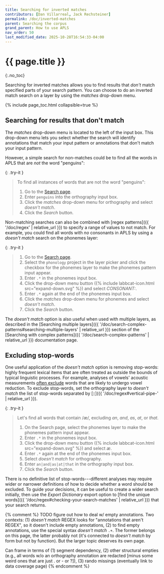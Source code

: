 ```yaml
---
title: Searching for inverted matches
contributors: [Dan Villarreal, Jack Rechsteiner]
permalink: /doc/inverted-matches
parent: Searching the corpus
grand_parent: How to use APLS
nav_order: 50
last_modified_date: 2025-10-28T16:54:33-04:00
---
```


# {{ page.title }}
{:.no_toc}

Searching for inverted matches allows you to find results that *don't* match specified parts of your search pattern.
You can choose to do an inverted match search on a layer by using the _matches_ drop-down menu.

{% include page_toc.html collapsible=true %}

## Searching for results that don't match

The _matches_ drop-down menu is located to the left of the input box.
This drop-down menu lets you select whether the search will identify annotations that match your input pattern or annotations that don't match your input pattern.

However, a simple search for non-matches could be to find all the words in APLS that are *not* the word "penguins":

{: .try-it }
> To find all instances of words that are not the word "penguins":
> 1. Go to the [<span class="apls-page">Search</span> page](https://apls.pitt.edu/labbcat/search).
> 1. Enter `penguins` into the orthography input box.
> 1. Click the _matches_ drop-down menu for orthography and select _doesn't match_.
> 1. Click the _Search_ button.

Non-matching searches can also be combined with [regex patterns]({{ '/doc/regex' | relative_url }}) to specify a range of values to not match.
For example, you could find all words with _no_ consonants in APLS by using a _doesn't match_ search on the <span class="layer">phonemes</span> layer:

{: .try-it }
> 1. Go to the [<span class="apls-page">Search</span> page](https://apls.pitt.edu/labbcat/search).
> 1. Select the `phonology` project in the layer picker and click the checkbox for the <span class="layer">phonemes</span> layer to make the phonemes pattern input appear.
> 1. Enter `.*` in the phonemes input box.
> 1. Click the drop-down menu button ({% include labbcat-icon.html src="expand-down.svg" %}) and select _CONSONANT:_.
> 1. Enter `.*` again at the end of the phonemes input box.
> 1. Click the _matches_ drop-down menu for phonemes and select _doesn't match_.
> 1. Click the _Search_ button.

The _doesn't match_ option is also useful when used with multiple layers, as described in the [Searching multiple layers]({{ '/doc/search-complex-patterns#searching-multiple-layers' | relative_url }}) section of the [Searching with complex patterns]({{ '/doc/search-complex-patterns' | relative_url }}) documentation page.

## Excluding stop-words

One useful application of the _doesn't match_ option is removing stop-words: highly frequent lexical items that are often treated as outside the bounds of typical linguistic processes.
For example, analyses of vowels' acoustic measurements [often exclude](https://doi.org/10.1515/lingvan-2022-0065) words that are likely to undergo vowel reduction.
To exclude stop-words, set the <span class="layer">orthography</span> layer to _doesn't match_ the list of stop-words separated by [`|`]({{ '/doc/regex#vertical-pipe-' | relative_url }}).

{: .try-it }
> Let's find all words that contain /æ/, excluding _an_, _and_, _as_, _at_, or _that_.
> 1. On the <span class="apls-page">Search</span> page, select the <span class="layer">phonemes</span> layer to make the phonemes pattern input appear.
> 1. Enter `.*` in the phonemes input box.
> 1. Click the drop-down menu button ({% include labbcat-icon.html src="expand-down.svg" %}) and select _æ_. <!-- Currently this incorrectly enters `{` -- will be fixed in APLS-Dev! -->
> 1. Enter `.*` again at the end of the phonemes input box.
> 1. Select _doesn't match_ for orthography.
> 1. Enter `an|and|as|at|that` in the orthography input box.
> 1. Click the _Search_ button.

There is no definitive list of stop-words---different analyses may require wider or narrower definitions of how to decide whether a word should be excluded.
To guide your decisions, it can be useful to create a wider search initially, then use the _Export Dictionary_ export option to [find the unique words]({{ '/doc/regex#checking-your-search-matches' | relative_url }}) that your search returns.

{% comment %}
TODO figure out how to deal w/ empty annotations.
Two contexts: (1) _doesn't match_ REGEX looks for "annotations that aren't REGEX", so it doesn't include empty annotations, (2) to find empty annotations, use the special syntax _doesn't match_ `.+`.
The former belongs on this page, the latter probably not (it's connected to _doesn't match_ by form but not by function).
But the larger topic deserves its own page.

Can frame in terms of (1) segment dependency, (2) other structural empties (e.g., all words w/o an orthography annotation are redacted [minus some weird ones that are just . or - or ?]), (3) rando missings (eventually link to data coverage page)
{% endcomment %}

